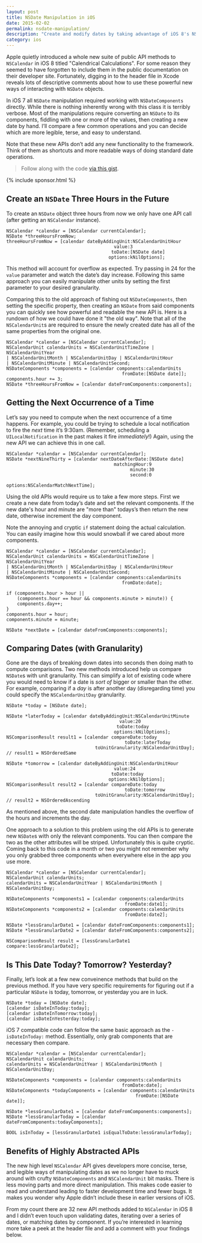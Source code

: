 ```yaml
---
layout: post
title: NSDate Manipulation in iOS
date: 2015-02-02
permalink: nsdate-manipulation/
description: "Create and modify dates by taking advantage of iOS 8's NSCalendar APIs."
category: ios
---
```


Apple quietly introduced a whole new suite of public API methods to `NSCalendar` in iOS 8 titled "Calendrical Calculations". For some reason they seemed to have forgotten to include them in the public documentation on their developer site. Fortunately, digging in to the header file in Xcode reveals lots of descriptive comments about how to use these powerful new ways of interacting with `NSDate` objects.

In iOS 7 all `NSDate` manipulation required working with `NSDateComponents` directly. While there is nothing inherently wrong with this class it is terribly verbose. Most of the manipulations require converting an `NSDate` to its components, fiddling with one or more of the values, then creating a new date by hand. I’ll compare a few common operations and you can decide which are more legible, terse, and easy to understand.

Note that these new APIs don’t add any new functionality to the framework. Think of them as shortcuts and more readable ways of doing standard date operations.

> Follow along with the code [via this gist](https://gist.github.com/joemasilotti/8d80db6b4f453894bbac).

{% include sponsor.html %}

## Create an `NSDate` Three Hours in the Future

To create an `NSDate` object three hours from now we only have one API call (after getting an `NSCalendar` instance).

````objc
NSCalendar *calendar = [NSCalendar currentCalendar];
NSDate *threeHoursFromNow;
threeHoursFromNow = [calendar dateByAddingUnit:NSCalendarUnitHour
                                        value:3
                                       toDate:[NSDate date]
                                      options:kNilOptions];
````

This method will account for overflow as expected. Try passing in 24 for the `value` parameter and watch the date’s day increase. Following this same approach you can easily manipulate other units by setting the first parameter to your desired granularity.

Comparing this to the old approach of fishing out `NSDateComponents`, then setting the specific property, then creating an `NSDate` from said components you can quickly see how powerful and readable the new API is. Here is a rundown of how we could have done it "the old way". Note that all of the `NSCalendarUnit`s are required to ensure the newly created date has all of the same properties from the original one.

````objc
NSCalendar *calendar = [NSCalendar currentCalendar];
NSCalendarUnit calendarUnits = NSCalendarUnitTimeZone | NSCalendarUnitYear
| NSCalendarUnitMonth | NSCalendarUnitDay | NSCalendarUnitHour
| NSCalendarUnitMinute | NSCalendarUnitSecond;
NSDateComponents *components = [calendar components:calendarUnits 
                                           fromDate:[NSDate date]];
components.hour += 3;
NSDate *threeHoursFromNow = [calendar dateFromComponents:components];
````

## Getting the Next Occurrence of a Time

Let’s say you need to compute when the next occurrence of a time happens. For example, you could be trying to schedule a local notification to fire the *next* time it’s 9:30am. (Remember, scheduling a `UILocalNotification` in the past makes it fire *immediately*!) Again, using the new API we can achieve this in one call.

````objc
NSCalendar *calendar = [NSCalendar currentCalendar];
NSDate *nextNineThirty = [calendar nextDateAfterDate:[NSDate date] 
                                        matchingHour:9
                                              minute:30
                                              second:0
                                             options:NSCalendarMatchNextTime];
````

Using the old APIs would require us to take a few more steps. First we create a new date from today’s date and set the relevant components. If the new date's hour and minute are "more than" todays’s then return the new date, otherwise increment the day component.

Note the annoying and cryptic `if` statement doing the actual calculation. You can easily imagine how this would snowball if we cared about more components.

````objc
NSCalendar *calendar = [NSCalendar currentCalendar];
NSCalendarUnit calendarUnits = NSCalendarUnitTimeZone | NSCalendarUnitYear
| NSCalendarUnitMonth | NSCalendarUnitDay | NSCalendarUnitHour 
| NSCalendarUnitMinute | NSCalendarUnitSecond;
NSDateComponents *components = [calendar components:calendarUnits 
                                           fromDate:date];

if (components.hour > hour || 
    (components.hour == hour && components.minute > minute)) {
    components.day++;
}
components.hour = hour;
components.minute = minute;

NSDate *nextDate = [calendar dateFromComponents:components];
````

## Comparing Dates (with Granularity)

Gone are the days of breaking down dates into seconds then doing math to compute comparisons. Two new methods introduced help us compare `NSDate`s with unit granularity. This can simplify a lot of existing code where you would need to know if a date is *sort of* bigger or smaller than the other. For example, comparing if a *day* is after another day (disregarding time) you could specify the `NSCalendarUnitDay` granularity.

````objc
NSDate *today = [NSDate date];

NSDate *laterToday = [calendar dateByAddingUnit:NSCalendarUnitMinute
                                          value:20
                                         toDate:today
                                        options:kNilOptions];
NSComparisonResult result1 = [calendar compareDate:today
                                            toDate:laterToday
                                 toUnitGranularity:NSCalendarUnitDay];
// result1 = NSOrderedSame

NSDate *tomorrow = [calendar dateByAddingUnit:NSCalendarUnitHour
                                        value:24
                                       toDate:today
                                      options:kNilOptions];
NSComparisonResult result2 = [calendar compareDate:today
                                            toDate:tomorrow
                                 toUnitGranularity:NSCalendarUnitDay];
// result2 = NSOrderedAscending
````

As mentioned above, the second date manipulation handles the overflow of the hours and increments the day.

One approach to a solution to this problem using the old APIs is to generate new `NSDate`s with only the relevant components. You can then compare the two as the other attributes will be striped. Unfortunately this is quite cryptic. Coming back to this code in a month or two you might not remember why you only grabbed three components when everywhere else in the app you use more.

````objc
NSCalendar *calendar = [NSCalendar currentCalendar];
NSCalendarUnit calendarUnits;
calendarUnits = NSCalendarUnitYear | NSCalendarUnitMonth | NSCalendarUnitDay;

NSDateComponents *components1 = [calendar components:calendarUnits 
                                            fromDate:date1];
NSDateComponents *components2 = [calendar components:calendarUnits 
                                            fromDate:date2];

NSDate *lessGranularDate1 = [calendar dateFromComponents:components1];
NSDate *lessGranularDate2 = [calendar dateFromComponents:components2];

NSComparisonResult result = [lessGranularDate1 compare:lessGranularDate2];
````

## Is This Date Today? Tomorrow? Yesterday?

Finally, let’s look at a few new conveinence methods that build on the previous method. If you have very specific requirements for figuring out if a particular `NSDate` is today, tomorrow, or yesterday you are in luck.

````objc
NSDate *today = [NSDate date];
[calendar isDateInToday:today];
[calendar isDateInTomorrow:today];
[calendar isDateInYesterday:today];
````

iOS 7 compatible code can follow the same basic approach as the `-isDateInToday:` method. Essentially, only grab components that are necessary then compare.

````objc
NSCalendar *calendar = [NSCalendar currentCalendar];
NSCalendarUnit calendarUnits;
calendarUnits = NSCalendarUnitYear | NSCalendarUnitMonth | NSCalendarUnitDay;

NSDateComponents *components = [calendar components:calendarUnits 
                                           fromDate:date];
NSDateComponents *todayComponents = [calendar components:calendarUnits 
                                                fromDate:[NSDate date]];

NSDate *lessGranularDate1 = [calendar dateFromComponents:components];
NSDate *lessGranularToday = [calendar dateFromComponents:todayComponents];

BOOL isInToday = [lessGranularDate1 isEqualToDate:lessGranularToday];
````

## Benefits of Highly Abstracted APIs

The new high level `NSCalendar` API gives developers more concise, terse, and legible ways of manipulating dates as we no longer have to muck around with crufty `NSDateComponents` and `NSCalendarUnit` bit masks. There is less moving parts and more direct manipulation. This makes code easier to read and understand leading to faster development time and fewer bugs. It makes you wonder why Apple didn’t include these in earlier versions of iOS.

From my count there are 32 new API methods added to `NSCalendar` in iOS 8 and I didn’t even touch upon validating dates, iterating over a series of dates, or matching dates by component. If you’re interested in learning more take a peek at the header file and add a comment with your findings below.

